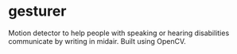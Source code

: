 # gesturer
Motion detector to help people with speaking or hearing disabilities communicate by writing in midair. Built using OpenCV.
